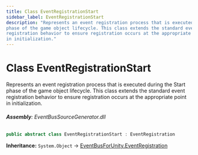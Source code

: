 ```yaml
---
title: Class EventRegistrationStart
sidebar_label: EventRegistrationStart
description: "Represents an event registration process that is executed during the Start
phase of the game object lifecycle. This class extends the standard event
registration behavior to ensure registration occurs at the appropriate point
in initialization."
---
```

# Class EventRegistrationStart
Represents an event registration process that is executed during the Start
phase of the game object lifecycle. This class extends the standard event
registration behavior to ensure registration occurs at the appropriate point
in initialization.

###### **Assembly**: EventBusSourceGenerator.dll

```csharp title="Declaration"
public abstract class EventRegistrationStart : EventRegistration
```
**Inheritance:** `System.Object` -> [EventBusForUnity.EventRegistration](../EventBusForUnity/EventRegistration)

